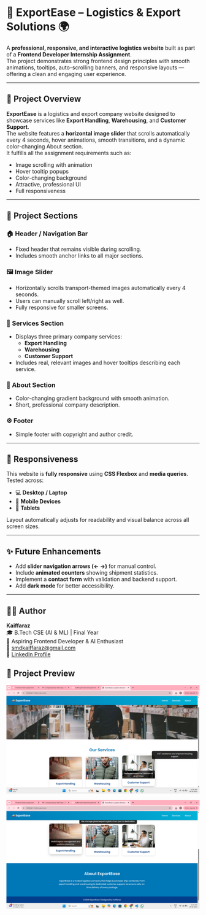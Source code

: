 # 🚚 ExportEase – Logistics & Export Solutions 🌍  

A **professional, responsive, and interactive logistics website** built as part of a **Frontend Developer Internship Assignment**.  
The project demonstrates strong frontend design principles with smooth animations, tooltips, auto-scrolling banners, and responsive layouts — offering a clean and engaging user experience.

---

## 🧾 Project Overview
**ExportEase** is a logistics and export company website designed to showcase services like **Export Handling**, **Warehousing**, and **Customer Support**.  
The website features a **horizontal image slider** that scrolls automatically every 4 seconds, hover animations, smooth transitions, and a dynamic color-changing About section.  
It fulfills all the assignment requirements such as:
- Image scrolling with animation  
- Hover tooltip popups  
- Color-changing background  
- Attractive, professional UI  
- Full responsiveness  

---

## 🧩 Project Sections

### 🏠 Header / Navigation Bar
- Fixed header that remains visible during scrolling.  
- Includes smooth anchor links to all major sections.  

### 🖼️ Image Slider
- Horizontally scrolls transport-themed images automatically every 4 seconds.  
- Users can manually scroll left/right as well.  
- Fully responsive for smaller screens.  

### 🧱 Services Section
- Displays three primary company services:  
  - **Export Handling**  
  - **Warehousing**  
  - **Customer Support**  
- Includes real, relevant images and hover tooltips describing each service.  

### 🎨 About Section
- Color-changing gradient background with smooth animation.  
- Short, professional company description.  

### ⚙️ Footer
- Simple footer with copyright and author credit.  

---

## 📱 Responsiveness
This website is **fully responsive** using **CSS Flexbox** and **media queries**.  
Tested across:
- 💻 **Desktop / Laptop**  
- 📱 **Mobile Devices**  
- 🧾 **Tablets**  

Layout automatically adjusts for readability and visual balance across all screen sizes.  

---

## ✨ Future Enhancements
- Add **slider navigation arrows (← →)** for manual control.  
- Include **animated counters** showing shipment statistics.  
- Implement a **contact form** with validation and backend support.  
- Add **dark mode** for better accessibility.  

---

## 👨‍💻 Author
**Kaiffaraz**  
🎓 B.Tech CSE (AI & ML) | Final Year  
💼 Aspiring Frontend Developer & AI Enthusiast  
📧 smdkaiffaraz@gmail.com  
🔗 [LinkedIn Profile](https://www.linkedin.com/in/kaiffaraz)  


## 📸 Project Preview

![image alt](Output1.png)

![image alt](Output2.png)


